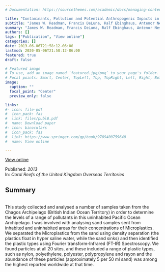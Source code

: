 ```yaml
---
# Documentation: https://sourcethemes.com/academic/docs/managing-content/

title: "Contaminants, Pollution and Potential Anthropogenic Impacts in Chagos/BIOT"
subtitle: "James W. Readman, Francis DeLuna, Ralf Ebinghaus, Antenor Nestor Guzman, Andrew R. G. Price, Emily E. Readman, Anne L. S. Sheppard, Victoria A. Sleight, Renate Sturm, Richard C. Thompson, Andrew Tonkin, Hendrik Wolschke, <b>Robyn J. Wright</b>, Charles R. C. Sheppard"
summary: "James W. Readman, Francis DeLuna, Ralf Ebinghaus, Antenor Nestor Guzman, Andrew R. G. Price, Emily E. Readman, Anne L. S. Sheppard, Victoria A. Sleight, Renate Sturm, Richard C. Thompson, Andrew Tonkin, Hendrik Wolschke,  <b>Robyn J. Wright</b>, Charles R. C. Sheppard (2013) _Coral Reefs of the World_"
authors: []
tags: ["Publication", "View online"]
categories: []
date: 2013-06-06T21:58:12-06:00
lastmod: 2020-05-06T21:58:12-06:00
featured: true
draft: false

# Featured image
# To use, add an image named `featured.jpg/png` to your page's folder.
# Focal points: Smart, Center, TopLeft, Top, TopRight, Left, Right, BottomLeft, Bottom, BottomRight.
image:
  caption: ""
  focal_point: "Center"
  preview_only: false

links: 
#- icon: file-pdf
#  icon_pack: fas
#  link: files/publ0.pdf
#  name: Download paper
#- icon: binoculars
#  icon_pack: fas
#  link: https://www.springer.com/gp/book/9789400759640
#  name: View online

---
```

<i class="fas fa-binoculars"></i> [View online](https://www.springer.com/gp/book/9789400759640)


Published: _2013_
</br>
In: _Coral Reefs of the United Kingdom Overseas Territories_

<h2>Summary</h2></br>
This study collected and analysed a number of samples taken from the Chagos Archipelago (British Indian Ocean Territory) in order to determine the levels of a range of pollutants in this uninhabited Pacific Ocean Archipelago. I was involved with analysing sand samples sent from inhabited and uninhabited areas for their concentrations of Microplastics. We separated the Microplastics from the sand using density separation (the plastics float in hyper saline water, while the sand sinks) and then identified the plastic types using Fourier transform-Infrared (FT-IR) Spectroscopy. We found particles at all 20 sites, and these included a range of plastic types, such as nylon, polyethylene, polyester, polypropylene and rayon and the abundance of these particles (approximately 5 per 50 ml sand) was among the highest reported worldwide at that time.